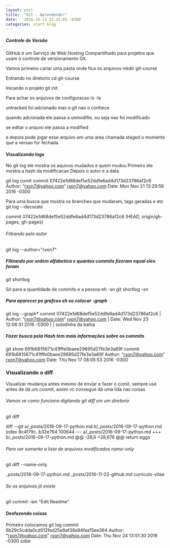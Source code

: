 ```yaml
---
layout: post
title:  "Git - Aprendendo!"
date:   2016-10-13 15:32:03 -0300
categories: start blog
---
```

 ##### Controle de Versão 
GitHub é um Serviço de Web Hosting Compartilhado para projetos que usam o controle de versionamento Git.

Vamos primeiro cariar uma pasta onde fica os arquivos
mkdir git-course

Entrando no diretorio
cd git-course

Inicando o projeto
git init

Para achar os arquivos de configuracao
ls -la

untracked foi adcionado mas o git nao o conhece

quando adcionada ele passa  a unmodifie, ou seja nao foi modificado

se editar o arquvo ele passa a modified

e depois pode jogar esse arquivo em uma area chamada staged
o momento que a versao for fechada


#### Visualizando logs 
No git log ele mostra os aquivos mudados e quem mudou
Primeiro ele mostra a hash da modificacao Depois o autor e a data

git log
comit commit 07422e1d68def5e52ddfe6ad4d173d23786af2c6
Author: “rxon7@yahoo.com” <rxon7@yahoo.com>
Date:   Mon Nov 21 13:29:56 2016 -0300

Para uma busca que mostra os branches que mudaram, tags geradas e etc
git log --decorate

commit 07422e1d68def5e52ddfe6ad4d173d23786af2c6 (HEAD, origin/gh-pages, gh-pages)

###### Filtrando pelo autor 
git log --author="rxon7"

##### Filtrando por ordem alfabetica e quantos commits fizeram equal eles foram
git shortlog

Só para a quantidade de commits e a pessoa eh -sn
git shortlog -sn

##### Para aparecer ps grafcos eh so colocar -graph
git log --graph* commit 07422e1d68def5e52ddfe6ad4d173d23786af2c6
| Author: “rxon7@yahoo.com” <rxon7@yahoo.com>
| Date:   Wed Nov 23 12:06:31 2016 -0300
| 
|     subidinha da bahia

##### Fazer busca pela Hash tem mais informações sobre os commits
 git show  691b6815671c41fffe0baee29695d27fe3e3a69f
commit 691b6815671c41fffe0baee29695d27fe3e3a69f
Author: “rxon7@yahoo.com” <rxon7@yahoo.com>
Date:   Thu Nov 17 08:05:53 2016 -0300

### Visualizando o diff 
Visualizar mudança antes mesmo de enviar e fazer o comit, sempre use antes de dá um coomit, assim vc consegue dá uma lida nas coisas

###### Vamos ve como funciona digitando git diff em um diretorio
git diff

diff --git a/_posts/2016-09-17-python.md b/_posts/2016-09-17-python.md
index 8c4f79c..b32e764 100644
--- a/_posts/2016-09-17-python.md
+++ b/_posts/2016-09-17-python.md
@@ -28,6 +28,676 @@ return eggs

###### Para ver somente a lista de arquivos modificados name-only
git diff --name-only

_posts/2016-09-17-python.md
_posts/2016-11-22-github.md
curriculo-vitae

###### Se os arquivos já existe 
git commit -am "Edit Readme"

#### Desfazendo coisas 
Primeiro colocamos
git log
commit 6b29c5cdda0cd012fed25e9af38a94faa15ee364
Author: “rxon7@yahoo.com” <rxon7@yahoo.com>
Date:   Thu Nov 24 13:51:30 2016 -0300
sobe
